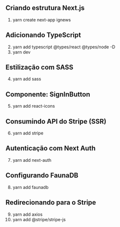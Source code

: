 ## Criando estrutura Next.js
1. yarn create next-app ignews

## Adicionando TypeScript
2. yarn add typescript @types/react @types/node -D
3. yarn dev <!-- Next vai criar o arquivo tsconfig.json -->

## Estilização com SASS
4. yarn add sass

## Componente: SignInButton
5. yarn add react-icons

## Consumindo API do Stripe (SSR)
6. yarn add stripe

## Autenticação com Next Auth
7. yarn add next-auth

## Configurando FaunaDB
8. yarn add faunadb

## Redirecionando para o Stripe
9. yarn add axios
10. yarn add @stripe/stripe-js